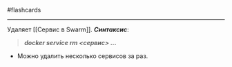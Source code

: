 #flashcards
***
Удаляет [[Сервис в Swarm]].
***Синтаксис***:
>***docker service rm <сервис> ...***
- Можно удалить несколько сервисов за раз.
<!--SR:!2025-10-22,3,250-->